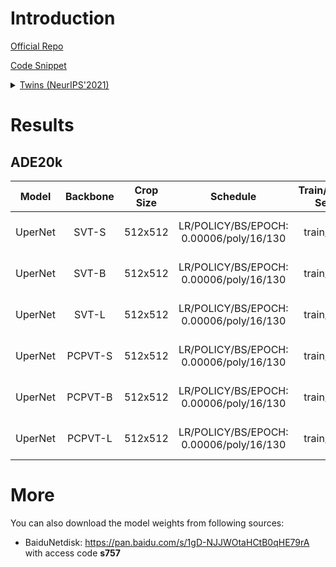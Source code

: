 # Introduction

<a href="https://github.com/Meituan-AutoML/Twins">Official Repo</a>

<a href="https://github.com/SegmentationBLWX/sssegmentation/tree/main/ssseg/modules/backbones">Code Snippet</a>

<details>
<summary align="left"><a href="https://arxiv.org/pdf/2104.13840.pdf">Twins (NeurIPS'2021)</a></summary>

```latex
@article{chu2021twins,
    title={Twins: Revisiting spatial attention design in vision transformers},
    author={Chu, Xiangxiang and Tian, Zhi and Wang, Yuqing and Zhang, Bo and Ren, Haibing and Wei, Xiaolin and Xia, Huaxia and Shen, Chunhua},
    journal={arXiv preprint arXiv:2104.13840},
    year={2021}
}
```

</details>


# Results

## ADE20k
| Model         | Backbone    | Crop Size  | Schedule                                | Train/Eval Set  | mIoU   | Download                                                                                                                                                                                                                                                                                                                                                                                         |
| :-:           | :-:         | :-:        | :-:                                     | :-:             | :-:    | :-:                                                                                                                                                                                                                                                                                                                                                                                              |
| UperNet       | SVT-S       | 512x512    | LR/POLICY/BS/EPOCH: 0.00006/poly/16/130 | train/val       | 46.16% | [cfg](https://raw.githubusercontent.com/SegmentationBLWX/sssegmentation/main/ssseg/configs/upernet/upernet_svtsmall_ade20k.py) &#124; [model](https://github.com/SegmentationBLWX/modelstore/releases/download/ssseg_twins/upernet_svtsmall_ade20k_train.pth) &#124; [log](https://github.com/SegmentationBLWX/modelstore/releases/download/ssseg_twins/upernet_svtsmall_ade20k_train.log)       |
| UperNet       | SVT-B       | 512x512    | LR/POLICY/BS/EPOCH: 0.00006/poly/16/130 | train/val       | 48.05% | [cfg](https://raw.githubusercontent.com/SegmentationBLWX/sssegmentation/main/ssseg/configs/upernet/upernet_svtbase_ade20k.py) &#124; [model](https://github.com/SegmentationBLWX/modelstore/releases/download/ssseg_twins/upernet_svtbase_ade20k_train.pth) &#124; [log](https://github.com/SegmentationBLWX/modelstore/releases/download/ssseg_twins/upernet_svtbase_ade20k_train.log)          |
| UperNet       | SVT-L       | 512x512    | LR/POLICY/BS/EPOCH: 0.00006/poly/16/130 | train/val       | 49.80% | [cfg](https://raw.githubusercontent.com/SegmentationBLWX/sssegmentation/main/ssseg/configs/upernet/upernet_svtlarge_ade20k.py) &#124; [model](https://github.com/SegmentationBLWX/modelstore/releases/download/ssseg_twins/upernet_svtlarge_ade20k_train.pth) &#124; [log](https://github.com/SegmentationBLWX/modelstore/releases/download/ssseg_twins/upernet_svtlarge_ade20k_train.log)       |
| UperNet       | PCPVT-S     | 512x512    | LR/POLICY/BS/EPOCH: 0.00006/poly/16/130 | train/val       | 46.07% | [cfg](https://raw.githubusercontent.com/SegmentationBLWX/sssegmentation/main/ssseg/configs/upernet/upernet_pcpvtsmall_ade20k.py) &#124; [model](https://github.com/SegmentationBLWX/modelstore/releases/download/ssseg_twins/upernet_pcpvtsmall_ade20k_train.pth) &#124; [log](https://github.com/SegmentationBLWX/modelstore/releases/download/ssseg_twins/upernet_pcpvtsmall_ade20k_train.log) |
| UperNet       | PCPVT-B     | 512x512    | LR/POLICY/BS/EPOCH: 0.00006/poly/16/130 | train/val       | 48.06% | [cfg](https://raw.githubusercontent.com/SegmentationBLWX/sssegmentation/main/ssseg/configs/upernet/upernet_pcpvtbase_ade20k.py) &#124; [model](https://github.com/SegmentationBLWX/modelstore/releases/download/ssseg_twins/upernet_pcpvtbase_ade20k_train.pth) &#124; [log](https://github.com/SegmentationBLWX/modelstore/releases/download/ssseg_twins/upernet_pcpvtbase_ade20k_train.log)    |
| UperNet       | PCPVT-L     | 512x512    | LR/POLICY/BS/EPOCH: 0.00006/poly/16/130 | train/val       | 49.35% | [cfg](https://raw.githubusercontent.com/SegmentationBLWX/sssegmentation/main/ssseg/configs/upernet/upernet_pcpvtlarge_ade20k.py) &#124; [model](https://github.com/SegmentationBLWX/modelstore/releases/download/ssseg_twins/upernet_pcpvtlarge_ade20k_train.pth) &#124; [log](https://github.com/SegmentationBLWX/modelstore/releases/download/ssseg_twins/upernet_pcpvtlarge_ade20k_train.log) |


# More
You can also download the model weights from following sources:
- BaiduNetdisk: https://pan.baidu.com/s/1gD-NJJWOtaHCtB0qHE79rA with access code **s757**